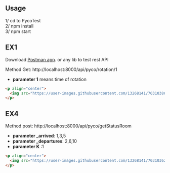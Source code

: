 
## Usage
1/ cd to PycoTest<br>
2/ npm install<br>
3/ npm start<br>

## EX1
Download [Postman app](https://www.getpostman.com/downloads/). or any lib to test rest API <br>

Method Get: http://localhost:8000/api/pyco/rotation/1 <br>
- **parameter 1** means time of rotation <br>

``` html
<p align="center">
  <img src="https://user-images.githubusercontent.com/13268141/70310386-19530200-1842-11ea-85f4-0d0093194c60.png" width="600" title="hover text">
</p>
```	
## EX4
Method post: http://localhost:8000/api/pyco/getStatusRoom <br>
- **parameter _arrived**: 1,3,5 <br>
- **parameter _departures**: 2,6,10<br>
- **parameter K** :1 <br>
``` html
<p align="center">
  <img src="https://user-images.githubusercontent.com/13268141/70310362-03ddd800-1842-11ea-8209-1588bc4085bb.png" width="600" title="hover text">
</p>
```	